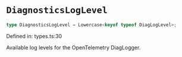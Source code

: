 # `DiagnosticsLogLevel`

```ts
type DiagnosticsLogLevel = Lowercase<keyof typeof DiagLogLevel>;
```

Defined in: types.ts:30

Available log levels for the OpenTelemetry DiagLogger.
